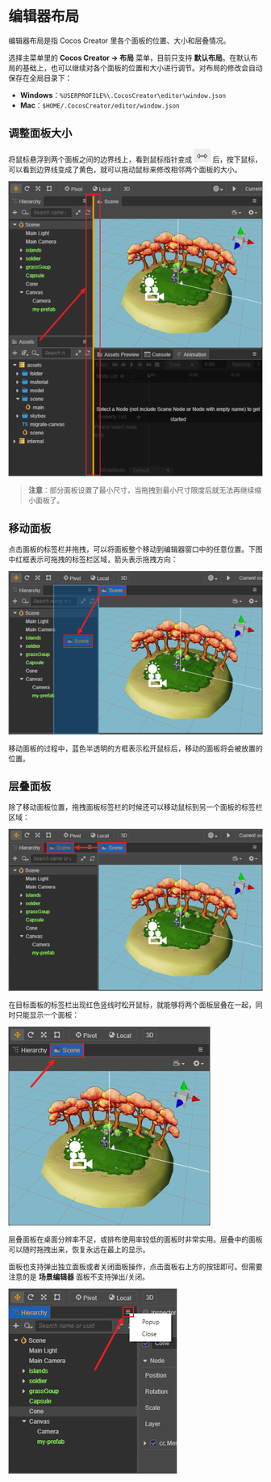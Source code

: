 # 编辑器布局

编辑器布局是指 Cocos Creator 里各个面板的位置、大小和层叠情况。

选择主菜单里的 **Cocos Creator -> 布局** 菜单，目前只支持 **默认布局**。在默认布局的基础上，也可以继续对各个面板的位置和大小进行调节。对布局的修改会自动保存在全局目录下：

- **Windows**：`%USERPROFILE%\.CocosCreator\editor\window.json`
- **Mac**：`$HOME/.CocosCreator/editor/window.json`

## 调整面板大小

将鼠标悬浮到两个面板之间的边界线上，看到鼠标指针变成 ![mouse-cursor](index/mouse-cursor.jpg) 后，按下鼠标，可以看到边界线变成了黄色，就可以拖动鼠标来修改相邻两个面板的大小。

![resize](index/resize.png)

> **注意**：部分面板设置了最小尺寸，当拖拽到最小尺寸限度后就无法再继续缩小面板了。

## 移动面板

点击面板的标签栏并拖拽，可以将面板整个移动到编辑器窗口中的任意位置。下图中红框表示可拖拽的标签栏区域，箭头表示拖拽方向：

![drag tab](index/drag_tab.png)

移动面板的过程中，蓝色半透明的方框表示松开鼠标后，移动的面板将会被放置的位置。

## 层叠面板

除了移动面板位置，拖拽面板标签栏的时候还可以移动鼠标到另一个面板的标签栏区域：

![stack before](index/stack_before.png)

在目标面板的标签栏出现红色竖线时松开鼠标，就能够将两个面板层叠在一起，同时只能显示一个面板：

![stack after](index/stack_after.png)

层叠面板在桌面分辨率不足，或排布使用率较低的面板时非常实用。层叠中的面板可以随时拖拽出来，恢复永远在最上的显示。

面板也支持弹出独立面板或者关闭面板操作，点击面板右上方的按钮即可。但需要注意的是 **场景编辑器** 面板不支持弹出/关闭。

![popup](index/popup.png)
